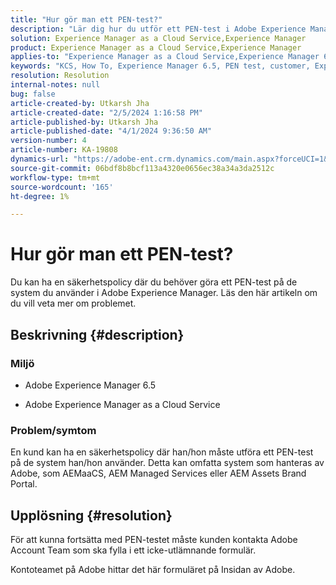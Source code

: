 ```yaml
---
title: "Hur gör man ett PEN-test?"
description: "Lär dig hur du utför ett PEN-test i Adobe Experience Manager."
solution: Experience Manager as a Cloud Service,Experience Manager
product: Experience Manager as a Cloud Service,Experience Manager
applies-to: "Experience Manager as a Cloud Service,Experience Manager 6.5"
keywords: "KCS, How To, Experience Manager 6.5, PEN test, customer, Experience Manager cloud service, AEM"
resolution: Resolution
internal-notes: null
bug: false
article-created-by: Utkarsh Jha
article-created-date: "2/5/2024 1:16:58 PM"
article-published-by: Utkarsh Jha
article-published-date: "4/1/2024 9:36:50 AM"
version-number: 4
article-number: KA-19808
dynamics-url: "https://adobe-ent.crm.dynamics.com/main.aspx?forceUCI=1&pagetype=entityrecord&etn=knowledgearticle&id=a150aed5-28c4-ee11-9079-6045bd006b25"
source-git-commit: 06bdf8b8bcf113a4320e0656ec38a34a3da2512c
workflow-type: tm+mt
source-wordcount: '165'
ht-degree: 1%

---
```


# Hur gör man ett PEN-test?


Du kan ha en säkerhetspolicy där du behöver göra ett PEN-test på de system du använder i Adobe Experience Manager. Läs den här artikeln om du vill veta mer om problemet.

## Beskrivning {#description}


### <b>Miljö</b>

- Adobe Experience Manager 6.5


- Adobe Experience Manager as a Cloud Service




### <b>Problem/symtom</b>

En kund kan ha en säkerhetspolicy där han/hon måste utföra ett PEN-test på de system han/hon använder. Detta kan omfatta system som hanteras av Adobe, som AEMaaCS, AEM Managed Services eller AEM Assets Brand Portal.


## Upplösning {#resolution}


För att kunna fortsätta med PEN-testet måste kunden kontakta Adobe Account Team som ska fylla i ett icke-utlämnande formulär.

Kontoteamet på Adobe hittar det här formuläret på Insidan av Adobe.
